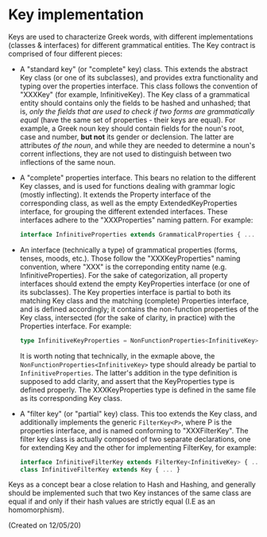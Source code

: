 # Key implementation

Keys are used to characterize Greek words, with different implementations (classes & interfaces) for different grammatical entities.
The Key contract is comprised of four different pieces:

- A "standard key" (or "complete" key) class. This extends the abstract Key class (or one of its subclasses), and provides extra functionality and typing over the properties interface. This class follows the convention of "XXXKey" (for example, InfinitiveKey). The Key class of a grammatical entity should contains only the fields to be hashed and unhashed; that is, *only the fields that are used to check if two forms are grammatically equal* (have the same set of properties - their keys are equal). For example, a Greek noun
key should contain fields for the noun's root, case and number, **but not** its gender or declension. The latter are attributes *of the noun*, and while they are needed to determine a noun's corrent inflections, they are not used to distinguish between two inflections of the same noun.

- A "complete" properties interface. This bears no relation to the different Key classes, and is used for functions dealing with grammar logic (mostly inflecting). It extends
the Property interface of the corresponding class, as well as the empty ExtendedKeyProperties interface, for grouping the different extended interfaces.
These interfaces adhere to the "XXXProperties" naming pattern.
For example:

  ```typescript
  interface InfinitiveProperties extends GrammaticalProperties { ... };
  ```

- An interface (technically a type) of grammatical properties (forms, tenses, moods, etc.). Those follow the "XXXKeyProperties" naming convention, where "XXX" is the correponding entity name (e.g. InfinitiveProperties). For the sake of categorization, all property interfaces should extend the empty KeyProperties interface (or one of its subclasses). 
The Key properties interface is partial to both its matching Key class and the matching (complete) Properties interface, and is defined accordingly; it contains the non-function properties of the Key class, intersected (for the sake of clarity, in practice) with the Properties interface. For example:
  ```typescript
  type InfinitiveKeyProperties = NonFunctionProperties<InfinitiveKey> & InfinitiveProperties
  ```
  It is worth noting that technically, in the exmaple above, the `NonFunctionProperties<InfinitiveKey>` type should already be partial to `InfinitiveProperties`. The latter's addition in the type definition is supposed to add clarity, and assert that the KeyProperties type is defined properly.
  The XXXKeyProperties type is defined in the same file as its corresponding Key class. 

- A "filter key" (or "partial" key) class. This too extends the Key class, and additionally implements the generic `FilterKey<P>`, where P is the properties interface, and is named conforming to "XXXFilterKey". The filter key class is actually composed of two separate declarations, 
one for extending Key and the other for implementing FilterKey, for example:

  ```typescript
  interface InfinitiveFilterKey extends FilterKey<InfinitiveKey> { ... };
  class InfinitiveFilterKey extends Key { ... }
  ```


Keys as a concept bear a close relation to Hash and Hashing, and generally should be implemented
such that two Key instances of the same class are equal if and only if their hash values are strictly equal (I.E as an homomorphism).

(Created on 12/05/20)
